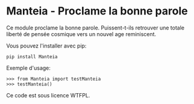 Manteia - Proclame la bonne parole 
================================================================

Ce module proclame la bonne parole. Puissent-t-ils
retrouver une totale liberté de pensée cosmique vers un nouvel age
reminiscent.

Vous pouvez l'installer avec pip:

    pip install Manteia

Exemple d'usage:

    >>> from Manteia import testManteia
    >>> testManteia()

Ce code est sous licence WTFPL.
